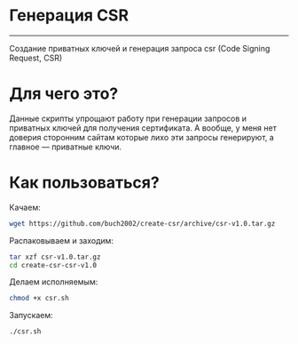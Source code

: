 Генерация CSR
===================

- - - - 

Создание приватных ключей и генерация запроса csr (Code Signing Request, CSR)

# Для чего это? #

Данные скрипты упрощают работу при генерации запросов и приватных ключей для получения сертификата.
А вообще, у меня нет доверия сторонним сайтам которые лихо эти запросы генерируют, а главное — приватные ключи.

# Как пользоваться? #

Качаем:
```sh
wget https://github.com/buch2002/create-csr/archive/csr-v1.0.tar.gz
```
Распаковываем и заходим:
```sh
tar xzf csr-v1.0.tar.gz
cd create-csr-csr-v1.0
```
Делаем исполняемым:
```sh
chmod +x csr.sh
```
Запускаем:
```sh
./csr.sh
```
